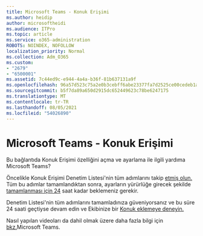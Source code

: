 ```yaml
---
title: Microsoft Teams - Konuk Erişimi
ms.author: heidip
author: microsoftheidi
ms.audience: ITPro
ms.topic: article
ms.service: o365-administration
ROBOTS: NOINDEX, NOFOLLOW
localization_priority: Normal
ms.collection: Adm_O365
ms.custom:
- "2679"
- "6500001"
ms.assetid: 7c44ed9c-e944-4a4a-b36f-81b637131a9f
ms.openlocfilehash: 96a57d523c75a2e0b3cebff6abe23377fa7d2525ce00cedeb1a16c6669255c8e
ms.sourcegitcommit: b5f7da89a650d2915dc652449623c78be6247175
ms.translationtype: MT
ms.contentlocale: tr-TR
ms.lasthandoff: 08/05/2021
ms.locfileid: "54026890"
---
```

# <a name="microsoft-teams---guest-access"></a>Microsoft Teams - Konuk Erişimi

Bu bağlantıda Konuk Erişimi özelliğini açma ve ayarlama ile ilgili yardıma Microsoft Teams?  

Öncelikle Konuk Erişimi Denetim Listesi'nin tüm adımlarını takip [etmiş olun.](https://docs.microsoft.com/microsoftteams/guest-access-checklist) Tüm bu adımlar tamamlandıktan sonra, ayarların yürürlüğe girecek şekilde [tamamlanması için 24](https://docs.microsoft.com/microsoftteams/manage-guests#guest-access-latencies) saat kadar beklemeniz gerekir.

Denetim Listesi'nin tüm adımlarını tamamladınıza güveniyorsanız ve bu süre 24 saati geçtiyse devam edin ve Ekibinize bir [Konuk eklemeye deneyin.](https://support.office.com/article/add-guests-to-a-team-in-teams-fccb4fa6-f864-4508-bdde-256e7384a14f#ID0EAABAAA=Desktop)

Nasıl yapılan videoları da dahil olmak üzere daha fazla bilgi için [bkz.](https://docs.microsoft.com/microsoftteams/guest-access)Microsoft Teams.
